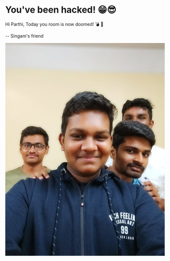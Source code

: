 # You've been hacked! 😁😎

Hi Parthi, Today you room is now doomed! 💣 🤯

-- Singam's friend


<img src="./friends.jpg" alt="friendspic" />
